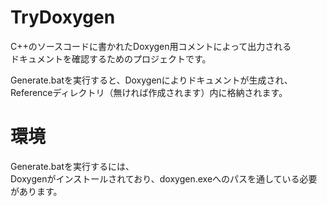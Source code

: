 # TryDoxygen

C++のソースコードに書かれたDoxygen用コメントによって出力される  
ドキュメントを確認するためのプロジェクトです。  

Generate.batを実行すると、Doxygenによりドキュメントが生成され、  
Referenceディレクトリ（無ければ作成されます）内に格納されます。

# 環境

Generate.batを実行するには、  
Doxygenがインストールされており、doxygen.exeへのパスを通している必要があります。

